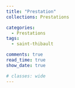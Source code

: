 ```yaml
---
title: "Prestation"
collections: Prestations

categories:
  - Prestations
tags:
  - saint-thibault

comments: true
read_time: true
show_date: true

# classes: wide
---
```



